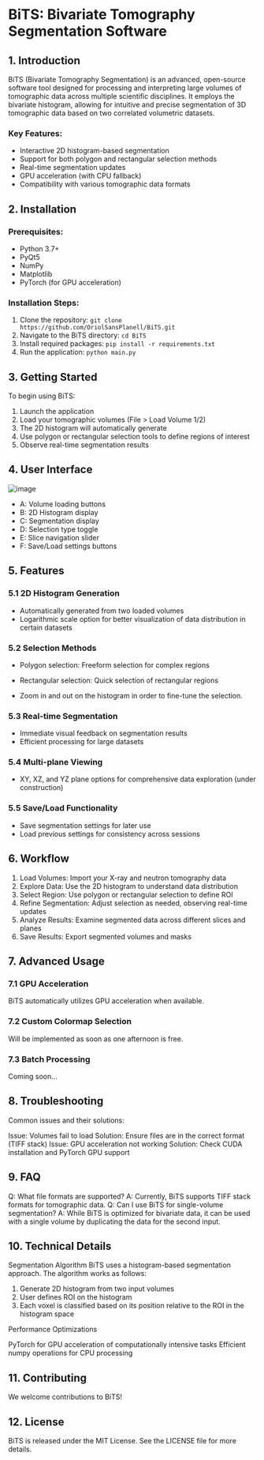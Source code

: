 # BiTS: Bivariate Tomography Segmentation Software

## 1. Introduction

BiTS (Bivariate Tomography Segmentation) is an advanced, open-source software tool designed for processing and interpreting large volumes of tomographic data across multiple scientific disciplines. It employs the bivariate histogram, allowing for intuitive and precise segmentation of 3D tomographic data based on two correlated volumetric datasets.

### Key Features:
- Interactive 2D histogram-based segmentation
- Support for both polygon and rectangular selection methods
- Real-time segmentation updates
- GPU acceleration (with CPU fallback)
- Compatibility with various tomographic data formats

## 2. Installation

### Prerequisites:
- Python 3.7+
- PyQt5
- NumPy
- Matplotlib
- PyTorch (for GPU acceleration)

### Installation Steps:
1. Clone the repository: `git clone https://github.com/OriolSansPlanell/BiTS.git`
2. Navigate to the BiTS directory: `cd BiTS`
3. Install required packages: `pip install -r requirements.txt`
4. Run the application: `python main.py`

## 3. Getting Started

To begin using BiTS:
1. Launch the application
2. Load your tomographic volumes (File > Load Volume 1/2)
3. The 2D histogram will automatically generate
4. Use polygon or rectangular selection tools to define regions of interest
5. Observe real-time segmentation results

## 4. User Interface

![image](https://github.com/user-attachments/assets/c5fa3383-a679-45ae-9542-772960a75358)

- A: Volume loading buttons
- B: 2D Histogram display
- C: Segmentation display
- D: Selection type toggle
- E: Slice navigation slider
- F: Save/Load settings buttons

## 5. Features

### 5.1 2D Histogram Generation
- Automatically generated from two loaded volumes
- Logarithmic scale option for better visualization of data distribution in certain datasets

### 5.2 Selection Methods
- Polygon selection: Freeform selection for complex regions
- Rectangular selection: Quick selection of rectangular regions

- Zoom in and out on the histogram in order to fine-tune the selection.

### 5.3 Real-time Segmentation
- Immediate visual feedback on segmentation results
- Efficient processing for large datasets

### 5.4 Multi-plane Viewing
- XY, XZ, and YZ plane options for comprehensive data exploration (under construction)

### 5.5 Save/Load Functionality
- Save segmentation settings for later use
- Load previous settings for consistency across sessions

## 6. Workflow

1. Load Volumes: Import your X-ray and neutron tomography data
2. Explore Data: Use the 2D histogram to understand data distribution
3. Select Region: Use polygon or rectangular selection to define ROI
4. Refine Segmentation: Adjust selection as needed, observing real-time updates
5. Analyze Results: Examine segmented data across different slices and planes
6. Save Results: Export segmented volumes and masks

## 7. Advanced Usage

### 7.1 GPU Acceleration
BiTS automatically utilizes GPU acceleration when available. 

### 7.2 Custom Colormap Selection
Will be implemented as soon as one afternoon is free.

### 7.3 Batch Processing
Coming soon...

## 8. Troubleshooting
Common issues and their solutions:

Issue: Volumes fail to load
Solution: Ensure files are in the correct format (TIFF stack)
Issue: GPU acceleration not working
Solution: Check CUDA installation and PyTorch GPU support

## 9. FAQ
Q: What file formats are supported?
A: Currently, BiTS supports TIFF stack formats for tomographic data.
Q: Can I use BiTS for single-volume segmentation?
A: While BiTS is optimized for bivariate data, it can be used with a single volume by duplicating the data for the second input.

## 10. Technical Details
Segmentation Algorithm
BiTS uses a histogram-based segmentation approach. The algorithm works as follows:

1. Generate 2D histogram from two input volumes
2. User defines ROI on the histogram
3. Each voxel is classified based on its position relative to the ROI in the histogram space

Performance Optimizations

PyTorch for GPU acceleration of computationally intensive tasks
Efficient numpy operations for CPU processing

## 11. Contributing
We welcome contributions to BiTS!

## 12. License
BiTS is released under the MIT License. See the LICENSE file for more details.
